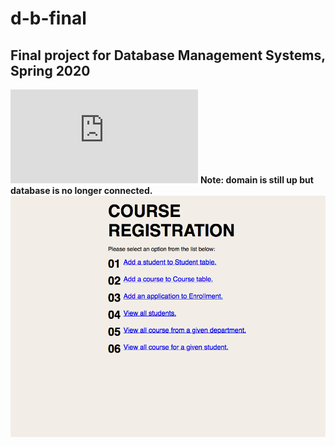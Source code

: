 # d-b-final
## Final project for Database Management Systems, Spring 2020

![Homepage](http://turing.csce.uark.edu/~jostermu/d-b-final/project_java/index.html)
**Note: domain is still up but database is no longer connected.**
![Homepage](home.png)
